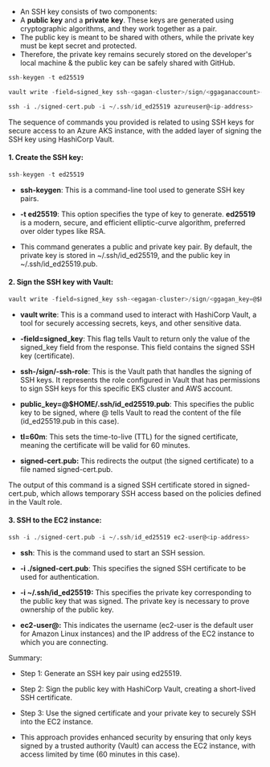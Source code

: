 - An SSH key consists of two components: 
- A **public** **key** and a **private** **key**. These keys are generated using cryptographic algorithms, and they work together as a pair. 
- The public key is meant to be shared with others, while the private key must be kept secret and protected. 
- Therefore, the private key remains securely stored on the developer's local machine & the public key can be safely shared with GitHub.

```tf
ssh-keygen -t ed25519

vault write -field=signed_key ssh-<gagan-cluster>/sign/<ggaganaccount>-ssh-role public_key=@$HOME/.ssh/id_ed25519.pub ttl=60m > signed-cert.pub

ssh -i ./signed-cert.pub -i ~/.ssh/id_ed25519 azureuser@<ip-address>
```
The sequence of commands you provided is related to using SSH keys for secure access to an Azure AKS instance, with the added layer of signing the SSH key using HashiCorp Vault. 

#### 1. Create the SSH key:
```tf
ssh-keygen -t ed25519
```
- **ssh-keygen**: This is a command-line tool used to generate SSH key pairs.
- **-t ed25519**: This option specifies the type of key to generate. **ed25519** is a modern, secure, and efficient elliptic-curve algorithm, preferred over older types like RSA.
  
- This command generates a public and private key pair. By default, the private key is stored in ~/.ssh/id_ed25519, and the public key in ~/.ssh/id_ed25519.pub.

#### 2. Sign the SSH key with Vault:
```tf
vault write -field=signed_key ssh-<egagan-cluster>/sign/<ggagan_key=@$HOME/.ssh/id_ed25519.pub ttl=60m > signed-cert.pub
```
- **vault write**: This is a command used to interact with HashiCorp Vault, a tool for securely accessing secrets, keys, and other sensitive data.

- **-field=signed_key**: This flag tells Vault to return only the value of the signed_key field from the response. This field contains the signed SSH key (certificate).

- **ssh-<gagan-cluster-name>/sign/<gagan-account-name>-ssh-role**: This is the Vault path that handles the signing of SSH keys. It represents the role configured in Vault that has permissions to sign SSH keys for this specific EKS cluster and AWS account.

- **public_key=@$HOME/.ssh/id_ed25519.pub**: This specifies the public key to be signed, where @ tells Vault to read the content of the file (id_ed25519.pub in this case).

- **tl=60m**: This sets the time-to-live (TTL) for the signed certificate, meaning the certificate will be valid for 60 minutes.

-  **signed-cert.pub:** This redirects the output (the signed certificate) to a file named signed-cert.pub.

The output of this command is a signed SSH certificate stored in signed-cert.pub, which allows temporary SSH access based on the policies defined in the Vault role.

#### 3. SSH to the EC2 instance:
```tf
ssh -i ./signed-cert.pub -i ~/.ssh/id_ed25519 ec2-user@<ip-address>
```
- **ssh**: This is the command used to start an SSH session.

- **-i ./signed-cert.pub**: This specifies the signed SSH certificate to be used for authentication.

- **-i ~/.ssh/id_ed25519:** This specifies the private key corresponding to the public key that was signed. The private key is necessary to prove ownership of the public key.

- **ec2-user@<ip-address>:** This indicates the username (ec2-user is the default user for Amazon Linux instances) and the IP address of the EC2 instance to which you are connecting.

Summary:
- Step 1: Generate an SSH key pair using ed25519.
- Step 2: Sign the public key with HashiCorp Vault, creating a short-lived SSH certificate.
- Step 3: Use the signed certificate and your private key to securely SSH into the EC2 instance.
  
- This approach provides enhanced security by ensuring that only keys signed by a trusted authority (Vault) can access the EC2 instance, with access limited by time (60 minutes in this case).